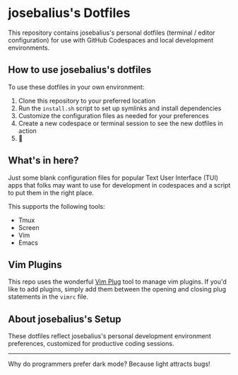 # josebalius's Dotfiles

This repository contains josebalius's personal dotfiles (terminal / editor configuration) for use with GitHub Codespaces and local development environments.

## How to use josebalius's dotfiles

To use these dotfiles in your own environment:

1. Clone this repository to your preferred location
1. Run the `install.sh` script to set up symlinks and install dependencies
1. Customize the configuration files as needed for your preferences
1. Create a new codespace or terminal session to see the new dotfiles in action
1. 🍾

## What's in here?

Just some blank configuration files for popular Text User Interface (TUI) apps that folks may want to use for development in codespaces and a script to put them in the right place.

This supports the following tools:

* Tmux
* Screen
* Vim
* Emacs

## Vim Plugins

This repo uses the wonderful [Vim Plug](https://github.com/junegunn/vim-plug) tool to manage vim plugins. If you'd like to add plugins, simply add them between the opening and closing plug statements in the `vimrc` file.

## About josebalius's Setup

These dotfiles reflect josebalius's personal development environment preferences, customized for productive coding sessions.

---

Why do programmers prefer dark mode? Because light attracts bugs!
